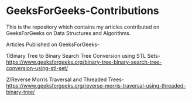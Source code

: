 # GeeksForGeeks-Contributions
This is the repository which contains my articles contributed on GeeksForGeeks on Data Structures and Algorithms.

Articles Published on GeeksForGeeks-

1)Binary Tree to Binary Search Tree Conversion using STL Sets-https://www.geeksforgeeks.org/binary-tree-binary-search-tree-conversion-using-stl-set/

2)Reverse Morris Traversal and Threaded Trees-https://www.geeksforgeeks.org/reverse-morris-traversal-using-threaded-binary-tree/
